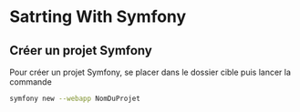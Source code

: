 # Satrting With Symfony

## Créer un projet Symfony

Pour créer un projet Symfony, se placer dans le dossier cible puis lancer la commande
```sh
symfony new --webapp NomDuProjet
```

